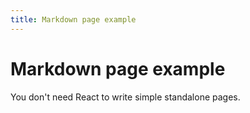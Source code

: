 ```yaml
---
title: Markdown page example
---
```


# Markdown page example

You don't need React to write simple standalone pages.





